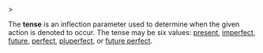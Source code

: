 <!-- markdownlint-disable MD041 -->>
The **tense** is an inflection parameter used to determine when the given action is denoted to occur. The tense may be six values: [present](praesens.md), [imperfect](infectum.md), [future](futurum.md), [perfect](perfectum.md), [pluperfect](plusquamperfectum.md), or [future perfect](exigendum.md).
